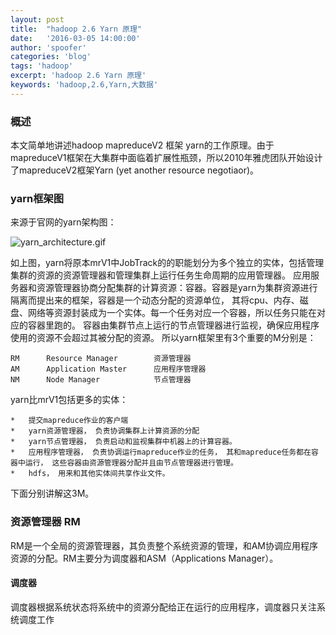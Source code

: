 ```yaml
---
layout: post
title:  "hadoop 2.6 Yarn 原理"
date:   '2016-03-05 14:00:00'
author: 'spoofer'
categories: 'blog'
tags: 'hadoop'
excerpt: 'hadoop 2.6 Yarn 原理'
keywords: 'hadoop,2.6,Yarn,大数据'
---
```


### 概述

本文简单地讲述hadoop mapreduceV2 框架 yarn的工作原理。由于mapreduceV1框架在大集群中面临着扩展性瓶颈，所以2010年雅虎团队开始设计了mapreduceV2框架Yarn (yet another resource negotiaor)。


### yarn框架图

来源于官网的yarn架构图：

![yarn_architecture.gif][1]

如上图，yarn将原本mrV1中JobTrack的的职能划分为多个独立的实体，包括管理集群的资源的资源管理器和管理集群上运行任务生命周期的应用管理器。
应用服务器和资源管理器协商分配集群的计算资源：容器。容器是yarn为集群资源进行隔离而提出来的框架，容器是一个动态分配的资源单位，
其将cpu、内存、磁盘、网络等资源封装成为一个实体。每一个任务对应一个容器，所以任务只能在对应的容器里跑的。
容器由集群节点上运行的节点管理器进行监视，确保应用程序使用的资源不会超过其被分配的资源。
所以yarn框架里有3个重要的M分别是：

```
RM      Resource Manager        资源管理器
AM      Application Master      应用程序管理器
NM      Node Manager            节点管理器
```

yarn比mrV1包括更多的实体：

```
*   提交mapreduce作业的客户端
*   yarn资源管理器， 负责协调集群上计算资源的分配
*   yarn节点管理器， 负责启动和监视集群中机器上的计算容器。
*   应用程序管理器， 负责协调运行mapreduce作业的任务， 其和mapreduce任务都在容器中运行， 这些容器由资源管理器分配并且由节点管理器进行管理。
*   hdfs， 用来和其他实体间共享作业文件。
```

下面分别讲解这3M。


### 资源管理器 RM

RM是一个全局的资源管理器，其负责整个系统资源的管理，和AM协调应用程序资源的分配。RM主要分为调度器和ASM（Applications Manager）。

#### 调度器

调度器根据系统状态将系统中的资源分配给正在运行的应用程序，调度器只关注系统调度工作

[1]: http://spoofer.top/assets/images/2016/03/yarn_architecture.gif
